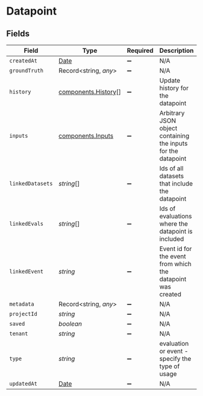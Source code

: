 # Datapoint


## Fields

| Field                                                                                         | Type                                                                                          | Required                                                                                      | Description                                                                                   |
| --------------------------------------------------------------------------------------------- | --------------------------------------------------------------------------------------------- | --------------------------------------------------------------------------------------------- | --------------------------------------------------------------------------------------------- |
| `createdAt`                                                                                   | [Date](https://developer.mozilla.org/en-US/docs/Web/JavaScript/Reference/Global_Objects/Date) | :heavy_minus_sign:                                                                            | N/A                                                                                           |
| `groundTruth`                                                                                 | Record<string, *any*>                                                                         | :heavy_minus_sign:                                                                            | N/A                                                                                           |
| `history`                                                                                     | [components.History](../../models/components/history.md)[]                                    | :heavy_minus_sign:                                                                            | Update history for the datapoint                                                              |
| `inputs`                                                                                      | [components.Inputs](../../models/components/inputs.md)                                        | :heavy_minus_sign:                                                                            | Arbitrary JSON object containing the inputs for the datapoint                                 |
| `linkedDatasets`                                                                              | *string*[]                                                                                    | :heavy_minus_sign:                                                                            | Ids of all datasets that include the datapoint                                                |
| `linkedEvals`                                                                                 | *string*[]                                                                                    | :heavy_minus_sign:                                                                            | Ids of evaluations where the datapoint is included                                            |
| `linkedEvent`                                                                                 | *string*                                                                                      | :heavy_minus_sign:                                                                            | Event id for the event from which the datapoint was created                                   |
| `metadata`                                                                                    | Record<string, *any*>                                                                         | :heavy_minus_sign:                                                                            | N/A                                                                                           |
| `projectId`                                                                                   | *string*                                                                                      | :heavy_minus_sign:                                                                            | N/A                                                                                           |
| `saved`                                                                                       | *boolean*                                                                                     | :heavy_minus_sign:                                                                            | N/A                                                                                           |
| `tenant`                                                                                      | *string*                                                                                      | :heavy_minus_sign:                                                                            | N/A                                                                                           |
| `type`                                                                                        | *string*                                                                                      | :heavy_minus_sign:                                                                            | evaluation or event - specify the type of usage                                               |
| `updatedAt`                                                                                   | [Date](https://developer.mozilla.org/en-US/docs/Web/JavaScript/Reference/Global_Objects/Date) | :heavy_minus_sign:                                                                            | N/A                                                                                           |